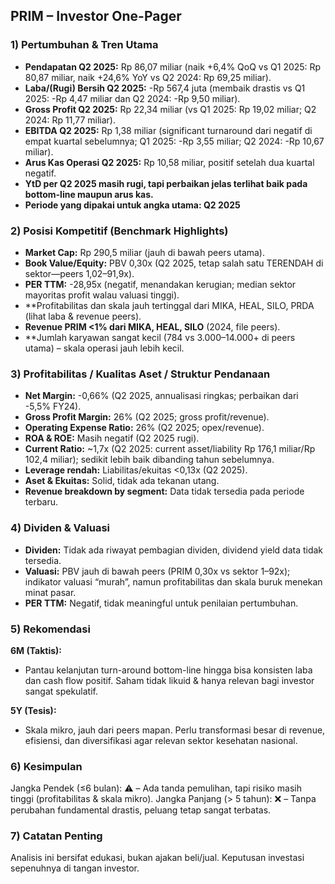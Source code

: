## PRIM – Investor One-Pager

### 1) Pertumbuhan & Tren Utama
- **Pendapatan Q2 2025:** Rp 86,07 miliar (naik +6,4% QoQ vs Q1 2025: Rp 80,87 miliar, naik +24,6% YoY vs Q2 2024: Rp 69,25 miliar).
- **Laba/(Rugi) Bersih Q2 2025:** -Rp 567,4 juta (membaik drastis vs Q1 2025: -Rp 4,47 miliar dan Q2 2024: -Rp 9,50 miliar).
- **Gross Profit Q2 2025:** Rp 22,34 miliar (vs Q1 2025: Rp 19,02 miliar; Q2 2024: Rp 11,77 miliar).
- **EBITDA Q2 2025:** Rp 1,38 miliar (significant turnaround dari negatif di empat kuartal sebelumnya; Q1 2025: -Rp 3,55 miliar; Q2 2024: -Rp 10,67 miliar).
- **Arus Kas Operasi Q2 2025:** Rp 10,58 miliar, positif setelah dua kuartal negatif.
- **YtD per Q2 2025 masih rugi, tapi perbaikan jelas terlihat baik pada bottom-line maupun arus kas.**
- **Periode yang dipakai untuk angka utama: Q2 2025**

### 2) Posisi Kompetitif (Benchmark Highlights)
- **Market Cap:** Rp 290,5 miliar (jauh di bawah peers utama).
- **Book Value/Equity:** PBV 0,30x (Q2 2025, tetap salah satu TERENDAH di sektor—peers 1,02–91,9x).
- **PER TTM:** -28,95x (negatif, menandakan kerugian; median sektor mayoritas profit walau valuasi tinggi).
- **Profitabilitas dan skala jauh tertinggal dari MIKA, HEAL, SILO, PRDA (lihat laba & revenue peers).
- **Revenue PRIM <1% dari MIKA, HEAL, SILO** (2024, file peers).
- **Jumlah karyawan sangat kecil (784 vs 3.000–14.000+ di peers utama) – skala operasi jauh lebih kecil.

### 3) Profitabilitas / Kualitas Aset / Struktur Pendanaan
- **Net Margin:** -0,66% (Q2 2025, annualisasi ringkas; perbaikan dari -5,5% FY24).
- **Gross Profit Margin:** 26% (Q2 2025; gross profit/revenue).
- **Operating Expense Ratio:** 26% (Q2 2025; opex/revenue).
- **ROA & ROE:** Masih negatif (Q2 2025 rugi).
- **Current Ratio:** ~1,7x (Q2 2025: current asset/liability Rp 176,1 miliar/Rp 102,4 miliar); sedikit lebih baik dibanding tahun sebelumnya.
- **Leverage rendah:** Liabilitas/ekuitas <0,13x (Q2 2025).
- **Aset & Ekuitas:** Solid, tidak ada tekanan utang.
- **Revenue breakdown by segment:** Data tidak tersedia pada periode terbaru.

### 4) Dividen & Valuasi
- **Dividen:** Tidak ada riwayat pembagian dividen, dividend yield data tidak tersedia.
- **Valuasi:** PBV jauh di bawah peers (PRIM 0,30x vs sektor 1–92x); indikator valuasi “murah”, namun profitabilitas dan skala buruk menekan minat pasar.
- **PER TTM:** Negatif, tidak meaningful untuk penilaian pertumbuhan.

### 5) Rekomendasi
**6M (Taktis):**
- Pantau kelanjutan turn-around bottom-line hingga bisa konsisten laba dan cash flow positif. Saham tidak likuid & hanya relevan bagi investor sangat spekulatif.

**5Y (Tesis):**
- Skala mikro, jauh dari peers mapan. Perlu transformasi besar di revenue, efisiensi, dan diversifikasi agar relevan sektor kesehatan nasional.

### 6) Kesimpulan
Jangka Pendek (≤6 bulan): ⚠️ – Ada tanda pemulihan, tapi risiko masih tinggi (profitabilitas & skala mikro).
Jangka Panjang (> 5 tahun): ❌ – Tanpa perubahan fundamental drastis, peluang tetap sangat terbatas.

### 7) Catatan Penting
Analisis ini bersifat edukasi, bukan ajakan beli/jual. Keputusan investasi sepenuhnya di tangan investor.